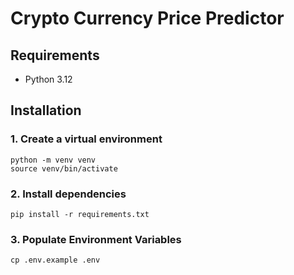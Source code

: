 # Crypto Currency Price Predictor

## Requirements

- Python 3.12

## Installation

### 1. Create a virtual environment

```shell
python -m venv venv
source venv/bin/activate
```

### 2. Install dependencies

```shell
pip install -r requirements.txt
```

### 3. Populate Environment Variables

```shell
cp .env.example .env
```
